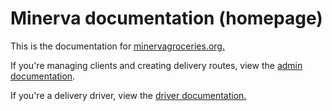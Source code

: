 # Minerva documentation (homepage)

This is the documentation for [minervagroceries.org.](https://minervagroceries.org)

If you're managing clients and creating delivery routes, view the [admin documentation](/Minerva-docs/admin-instructions). 

If you're a delivery driver, view the [driver documentation.](/Minerva-docs/volunteer-instructions)